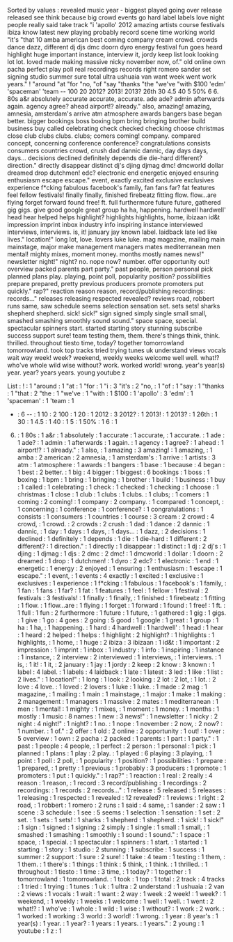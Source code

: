 Sorted by values :
revealed music year - biggest played going over release released see think because big crowd events go hard label labels love night people really said take track "i 'apollo' 2012 amazing artists course festivals ibiza know latest new playing probably record scene time working world "it's "that 10 amba american best coming company cream crowd. crowds dance dazz, different dj djs dmc doorn dyro energy festival fun goes heard highlight huge important instance, interview it, jordy keep list look looking lot lot. loved made making massive nicky november now, of." old online own pacha perfect play poll real recordings records right romero sander set signing studio summer sure total ultra ushuaia van want week went work years." ! "around "at "for "no, "of "say "thanks "the "we've "with $100 'edm' 'spaceman' 'team -- 100 20 2012? 2013! 2013? 26th 30 4.5 40 5 50% 6 6. 80s a&r absolutely accurate accurate, accurate. ade ade? admin afterwards again. agency agree? ahead airport!? already." also, amazing! amazing, amnesia, amsterdam's arrive atm atmosphere awards bangers base began better. bigger bookings boss boxing bpm bring bringing brother build business buy called celebrating check checked checking choose christmas close club clubs clubs. clubs; comers coming! company. compared concept, concerning conference conference? congratulations consists consumers countries crowd, crush dad dannic dannic, day days days, days... decisions declined definitely depends die die-hard different? direction." directly disappear distinct dj's djing djmag dmc! dmcworld dollar dreamed drop dutchmen! edc? electronic end energetic enjoyed ensuring enthusiasm escape escape." event, exactly excited exclusive exclusives experience f*cking fabulous facebook's family, fan fans far? fat features feel fellow festivals! finally finally, finished firebeatz fitting flow. flow...are flying forget forward found free! ft. full furthermore future future, gathered gig gigs. give good google great group ha ha, happening. hardwell hardwell' head hear helped helps highlight? highlights highlights, home, ibizaan id&t impression imprint inbox industry info inspiring instance interviewed interviews, interviews. is, it! january jay known label. laidback late led like lives." location!" long lot, love. lovers luke luke. mag magazine, mailing main mainstage, major make management managers mates mediterranean men mental! mighty mixes, moment money. months mostly names news!" newsletter night!" night? no. nope now? number. offer opportunity out! overview packed parents part party." past people, person personal pick planned plans play. playing, point poll, popularity position? possibilities prepare prepared, pretty previous producers promote promoters put quickly." rap?" reaction reason reason, record/publishing recordings: records..." releases releasing respected revealed? reviews road, robbert runs same, saw schedule seems selection sensation set. sets sets! sharks shepherd shepherd. sick! sick!" sign signed simply single small small, smashed smashing smoothly sound sound." space space, special. spectacular spinners start. started starting story stunning subscribe success support sure! team testing them, them. there's things think, think. thrilled. throughout tiesto time, today? together tomorrowland tomorrowland. took top tracks tried trying tunes uk understand views vocals wait way week! week? weekend, weekly weeks welcome well well. what!? who've whole wild wise without? work. worked world! wrong. year's year(s) year. year? years years. young youtube z 

List :
! : 1
"around : 1
"at : 1
"for : 1
"i : 3
"it's : 2
"no, : 1
"of : 1
"say : 1
"thanks : 1
"that : 2
"the : 1
"we've : 1
"with : 1
$100 : 1
'apollo' : 3
'edm' : 1
'spaceman' : 1
'team : 1
- : 6
-- : 1
10 : 2
100 : 1
20 : 1
2012 : 3
2012? : 1
2013! : 1
2013? : 1
26th : 1
30 : 1
4.5 : 1
40 : 1
5 : 1
50% : 1
6 : 1
6. : 1
80s : 1
a&r : 1
absolutely : 1
accurate : 1
accurate, : 1
accurate. : 1
ade : 1
ade? : 1
admin : 1
afterwards : 1
again. : 1
agency : 1
agree? : 1
ahead : 1
airport!? : 1
already." : 1
also, : 1
amazing : 3
amazing! : 1
amazing, : 1
amba : 2
american : 2
amnesia, : 1
amsterdam's : 1
arrive : 1
artists : 3
atm : 1
atmosphere : 1
awards : 1
bangers : 1
base : 1
because : 4
began : 1
best : 2
better. : 1
big : 4
bigger : 1
biggest : 6
bookings : 1
boss : 1
boxing : 1
bpm : 1
bring : 1
bringing : 1
brother : 1
build : 1
business : 1
buy : 1
called : 1
celebrating : 1
check : 1
checked : 1
checking : 1
choose : 1
christmas : 1
close : 1
club : 1
clubs : 1
clubs. : 1
clubs; : 1
comers : 1
coming : 2
coming! : 1
company : 2
company. : 1
compared : 1
concept, : 1
concerning : 1
conference : 1
conference? : 1
congratulations : 1
consists : 1
consumers : 1
countries : 1
course : 3
cream : 2
crowd : 4
crowd, : 1
crowd. : 2
crowds : 2
crush : 1
dad : 1
dance : 2
dannic : 1
dannic, : 1
day : 1
days : 1
days, : 1
days... : 1
dazz, : 2
decisions : 1
declined : 1
definitely : 1
depends : 1
die : 1
die-hard : 1
different : 2
different? : 1
direction." : 1
directly : 1
disappear : 1
distinct : 1
dj : 2
dj's : 1
djing : 1
djmag : 1
djs : 2
dmc : 2
dmc! : 1
dmcworld : 1
dollar : 1
doorn : 2
dreamed : 1
drop : 1
dutchmen! : 1
dyro : 2
edc? : 1
electronic : 1
end : 1
energetic : 1
energy : 2
enjoyed : 1
ensuring : 1
enthusiasm : 1
escape : 1
escape." : 1
event, : 1
events : 4
exactly : 1
excited : 1
exclusive : 1
exclusives : 1
experience : 1
f*cking : 1
fabulous : 1
facebook's : 1
family, : 1
fan : 1
fans : 1
far? : 1
fat : 1
features : 1
feel : 1
fellow : 1
festival : 2
festivals : 3
festivals! : 1
finally : 1
finally, : 1
finished : 1
firebeatz : 1
fitting : 1
flow. : 1
flow...are : 1
flying : 1
forget : 1
forward : 1
found : 1
free! : 1
ft. : 1
full : 1
fun : 2
furthermore : 1
future : 1
future, : 1
gathered : 1
gig : 1
gigs. : 1
give : 1
go : 4
goes : 2
going : 5
good : 1
google : 1
great : 1
group : 1
ha : 1
ha, : 1
happening. : 1
hard : 4
hardwell : 1
hardwell' : 1
head : 1
hear : 1
heard : 2
helped : 1
helps : 1
highlight : 2
highlight? : 1
highlights : 1
highlights, : 1
home, : 1
huge : 2
ibiza : 3
ibizaan : 1
id&t : 1
important : 2
impression : 1
imprint : 1
inbox : 1
industry : 1
info : 1
inspiring : 1
instance : 1
instance, : 2
interview : 2
interviewed : 1
interviews, : 1
interviews. : 1
is, : 1
it! : 1
it, : 2
january : 1
jay : 1
jordy : 2
keep : 2
know : 3
known : 1
label : 4
label. : 1
labels : 4
laidback : 1
late : 1
latest : 3
led : 1
like : 1
list : 2
lives." : 1
location!" : 1
long : 1
look : 2
looking : 2
lot : 2
lot, : 1
lot. : 2
love : 4
love. : 1
loved : 2
lovers : 1
luke : 1
luke. : 1
made : 2
mag : 1
magazine, : 1
mailing : 1
main : 1
mainstage, : 1
major : 1
make : 1
making : 2
management : 1
managers : 1
massive : 2
mates : 1
mediterranean : 1
men : 1
mental! : 1
mighty : 1
mixes, : 1
moment : 1
money. : 1
months : 1
mostly : 1
music : 8
names : 1
new : 3
news!" : 1
newsletter : 1
nicky : 2
night : 4
night!" : 1
night? : 1
no. : 1
nope : 1
november : 2
now, : 2
now? : 1
number. : 1
of." : 2
offer : 1
old : 2
online : 2
opportunity : 1
out! : 1
over : 5
overview : 1
own : 2
pacha : 2
packed : 1
parents : 1
part : 1
party." : 1
past : 1
people : 4
people, : 1
perfect : 2
person : 1
personal : 1
pick : 1
planned : 1
plans : 1
play : 2
play. : 1
played : 6
playing : 3
playing, : 1
point : 1
poll : 2
poll, : 1
popularity : 1
position? : 1
possibilities : 1
prepare : 1
prepared, : 1
pretty : 1
previous : 1
probably : 3
producers : 1
promote : 1
promoters : 1
put : 1
quickly." : 1
rap?" : 1
reaction : 1
real : 2
really : 4
reason : 1
reason, : 1
record : 3
record/publishing : 1
recordings : 2
recordings: : 1
records : 2
records..." : 1
release : 5
released : 5
releases : 1
releasing : 1
respected : 1
revealed : 12
revealed? : 1
reviews : 1
right : 2
road, : 1
robbert : 1
romero : 2
runs : 1
said : 4
same, : 1
sander : 2
saw : 1
scene : 3
schedule : 1
see : 5
seems : 1
selection : 1
sensation : 1
set : 2
set. : 1
sets : 1
sets! : 1
sharks : 1
shepherd : 1
shepherd. : 1
sick! : 1
sick!" : 1
sign : 1
signed : 1
signing : 2
simply : 1
single : 1
small : 1
small, : 1
smashed : 1
smashing : 1
smoothly : 1
sound : 1
sound." : 1
space : 1
space, : 1
special. : 1
spectacular : 1
spinners : 1
start. : 1
started : 1
starting : 1
story : 1
studio : 2
stunning : 1
subscribe : 1
success : 1
summer : 2
support : 1
sure : 2
sure! : 1
take : 4
team : 1
testing : 1
them, : 1
them. : 1
there's : 1
things : 1
think : 5
think, : 1
think. : 1
thrilled. : 1
throughout : 1
tiesto : 1
time : 3
time, : 1
today? : 1
together : 1
tomorrowland : 1
tomorrowland. : 1
took : 1
top : 1
total : 2
track : 4
tracks : 1
tried : 1
trying : 1
tunes : 1
uk : 1
ultra : 2
understand : 1
ushuaia : 2
van : 2
views : 1
vocals : 1
wait : 1
want : 2
way : 1
week : 2
week! : 1
week? : 1
weekend, : 1
weekly : 1
weeks : 1
welcome : 1
well : 1
well. : 1
went : 2
what!? : 1
who've : 1
whole : 1
wild : 1
wise : 1
without? : 1
work : 2
work. : 1
worked : 1
working : 3
world : 3
world! : 1
wrong. : 1
year : 8
year's : 1
year(s) : 1
year. : 1
year? : 1
years : 1
years. : 1
years." : 2
young : 1
youtube : 1
z : 1
